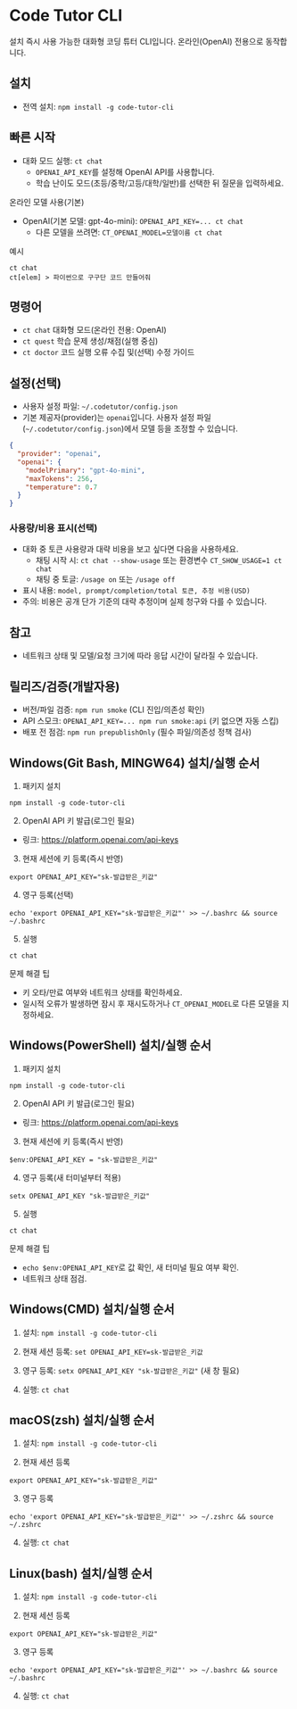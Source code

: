 ﻿# Code Tutor CLI

설치 즉시 사용 가능한 대화형 코딩 튜터 CLI입니다. 온라인(OpenAI) 전용으로 동작합니다.

## 설치

- 전역 설치: `npm install -g code-tutor-cli`

## 빠른 시작

- 대화 모드 실행: `ct chat`
  - `OPENAI_API_KEY`를 설정해 OpenAI API를 사용합니다.
  - 학습 난이도 모드(초등/중학/고등/대학/일반)를 선택한 뒤 질문을 입력하세요.

온라인 모델 사용(기본)
- OpenAI(기본 모델: gpt-4o-mini): `OPENAI_API_KEY=... ct chat`
  - 다른 모델을 쓰려면: `CT_OPENAI_MODEL=모델이름 ct chat`

예시
```
ct chat
ct[elem] > 파이썬으로 구구단 코드 만들어줘
```

## 명령어

- `ct chat`      대화형 모드(온라인 전용: OpenAI)
- `ct quest`     학습 문제 생성/채점(실행 중심)
- `ct doctor`    코드 실행 오류 수집 및(선택) 수정 가이드

## 설정(선택)

- 사용자 설정 파일: `~/.codetutor/config.json`
- 기본 제공자(provider)는 `openai`입니다. 사용자 설정 파일(`~/.codetutor/config.json`)에서 모델 등을 조정할 수 있습니다.
```json
{
  "provider": "openai",
  "openai": {
    "modelPrimary": "gpt-4o-mini",
    "maxTokens": 256,
    "temperature": 0.7
  }
}
```

### 사용량/비용 표시(선택)
- 대화 중 토큰 사용량과 대략 비용을 보고 싶다면 다음을 사용하세요.
  - 채팅 시작 시: `ct chat --show-usage` 또는 환경변수 `CT_SHOW_USAGE=1 ct chat`
  - 채팅 중 토글: `/usage on` 또는 `/usage off`
- 표시 내용: `model, prompt/completion/total 토큰, 추정 비용(USD)`
- 주의: 비용은 공개 단가 기준의 대략 추정이며 실제 청구와 다를 수 있습니다.

## 참고

- 네트워크 상태 및 모델/요청 크기에 따라 응답 시간이 달라질 수 있습니다.

## 릴리즈/검증(개발자용)

- 버전/파일 검증: `npm run smoke` (CLI 진입/의존성 확인)
- API 스모크: `OPENAI_API_KEY=... npm run smoke:api` (키 없으면 자동 스킵)
- 배포 전 점검: `npm run prepublishOnly` (필수 파일/의존성 정책 검사)

## Windows(Git Bash, MINGW64) 설치/실행 순서

1) 패키지 설치
```
npm install -g code-tutor-cli
```

2) OpenAI API 키 발급(로그인 필요)
- 링크: https://platform.openai.com/api-keys

3) 현재 세션에 키 등록(즉시 반영)
```
export OPENAI_API_KEY="sk-발급받은_키값"
```

4) 영구 등록(선택)
```
echo 'export OPENAI_API_KEY="sk-발급받은_키값"' >> ~/.bashrc && source ~/.bashrc
```

5) 실행
```
ct chat
```

문제 해결 팁
- 키 오타/만료 여부와 네트워크 상태를 확인하세요.
- 일시적 오류가 발생하면 잠시 후 재시도하거나 `CT_OPENAI_MODEL`로 다른 모델을 지정하세요.

## Windows(PowerShell) 설치/실행 순서

1) 패키지 설치
```
npm install -g code-tutor-cli
```

2) OpenAI API 키 발급(로그인 필요)
- 링크: https://platform.openai.com/api-keys

3) 현재 세션에 키 등록(즉시 반영)
```
$env:OPENAI_API_KEY = "sk-발급받은_키값"
```

4) 영구 등록(새 터미널부터 적용)
```
setx OPENAI_API_KEY "sk-발급받은_키값"
```

5) 실행
```
ct chat
```

문제 해결 팁
- `echo $env:OPENAI_API_KEY`로 값 확인, 새 터미널 필요 여부 확인.
- 네트워크 상태 점검.

## Windows(CMD) 설치/실행 순서

1) 설치: `npm install -g code-tutor-cli`

2) 현재 세션 등록: `set OPENAI_API_KEY=sk-발급받은_키값`

3) 영구 등록: `setx OPENAI_API_KEY "sk-발급받은_키값"` (새 창 필요)

4) 실행: `ct chat`

## macOS(zsh) 설치/실행 순서

1) 설치: `npm install -g code-tutor-cli`

2) 현재 세션 등록
```
export OPENAI_API_KEY="sk-발급받은_키값"
```

3) 영구 등록
```
echo 'export OPENAI_API_KEY="sk-발급받은_키값"' >> ~/.zshrc && source ~/.zshrc
```

4) 실행: `ct chat`

## Linux(bash) 설치/실행 순서

1) 설치: `npm install -g code-tutor-cli`

2) 현재 세션 등록
```
export OPENAI_API_KEY="sk-발급받은_키값"
```

3) 영구 등록
```
echo 'export OPENAI_API_KEY="sk-발급받은_키값"' >> ~/.bashrc && source ~/.bashrc
```

4) 실행: `ct chat`
